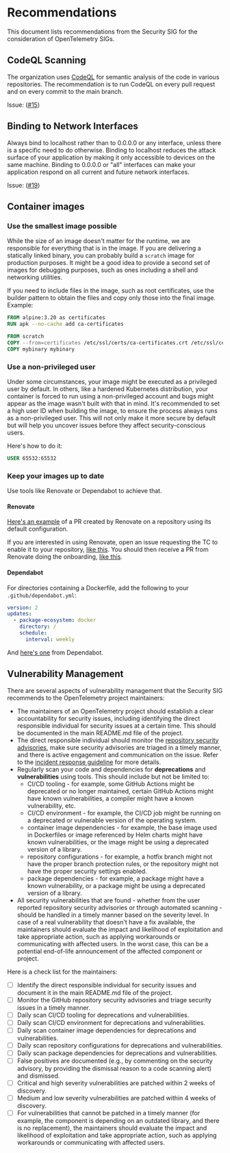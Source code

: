 # Recommendations

This document lists recommendations from the Security SIG for the consideration
of OpenTelemetry SIGs.

## CodeQL Scanning

The organization uses [CodeQL](https://codeql.github.com/) for semantic analysis
of the code in various repositories. The recommendation is to run CodeQL on
every pull request and on every commit to the main branch.

Issue: ([#15](https://github.com/open-telemetry/sig-security/issues/15))

## Binding to Network Interfaces

Always bind to localhost rather than to 0.0.0.0 or any interface, unless there
is a specific need to do otherwise. Binding to localhost reduces the attack
surface of your application by making it only accessible to devices on the same
machine. Binding to 0.0.0.0 or "all" interfaces can make your application
respond on all current and future network interfaces.

Issue:
([#19](https://github.com/open-telemetry/sig-security/issues/19#issue-1926445623))

## Container images

### Use the smallest image possible

While the size of an image doesn't matter for the runtime, we are responsible
for everything that is in the image. If you are delivering a statically linked
binary, you can probably build a `scratch` image for production purposes. It
might be a good idea to provide a second set of images for debugging purposes,
such as ones including a shell and networking utilities.

If you need to include files in the image, such as root certificates, use the
builder pattern to obtain the files and copy only those into the final image.
Example:

```Dockerfile
FROM alpine:3.20 as certificates
RUN apk --no-cache add ca-certificates

FROM scratch
COPY --from=certificates /etc/ssl/certs/ca-certificates.crt /etc/ssl/certs/ca-certificates.crt
COPY mybinary mybinary
```

### Use a non-privileged user

Under some circumstances, your image might be executed as a privileged user by
default. In others, like a hardened Kubernetes distribution, your container is
forced to run using a non-privileged account and bugs might appear as the image
wasn't built with that in mind. It's recommended to set a high user ID when
building the image, to ensure the process always runs as a non-privileged user.
This will not only make it more secure by default but will help you uncover
issues before they affect security-conscious users.

Here's how to do it:

```Dockerfile
USER 65532:65532
```

### Keep your images up to date

Use tools like Renovate or Dependabot to achieve that.

#### Renovate

[Here's an
example](https://github.com/jpkrohling/otel-sig-security-example-go/pull/17) of
a PR created by Renovate on a repository using its default configuration.

If you are interested in using Renovate, open an issue requesting the TC to
enable it to your repository, [like
this](https://github.com/open-telemetry/community/issues/2090). You should then
receive a PR from Renovate doing the onboarding, [like
this](https://github.com/open-telemetry/opentelemetry-go/pull/5309).

#### Dependabot

For directories containing a Dockerfile, add the following to your
`.github/dependabot.yml`:

```yaml
version: 2
updates:
  - package-ecosystem: docker
    directory: /
    schedule:
      interval: weekly
```

And [here's
one](https://github.com/open-telemetry/opentelemetry-operator/pull/2990) from
Dependabot.

## Vulnerability Management

There are several aspects of vulnerability management that the Security SIG
recommends to the OpenTelemetry project maintainers:

- The maintainers of an OpenTelemetry project should establish a clear
  accountability for security issues, including identifying the direct
  responsible individual for security issues at a certain time. This should be
  documented in the main README.md file of the project.
- The direct responsible individual should monitor the [repository security
  advisories](https://docs.github.com/code-security/security-advisories/working-with-repository-security-advisories/about-repository-security-advisories),
  make sure security advisories are triaged in a timely manner, and there is
  active engagement and communication on the issue. Refer to the [incident
  response guideline](../security-response.md#incident-response) for more
  details.
- Regularly scan your code and dependencies for **deprecations** and
  **vulnerabilities** using tools. This should include but not be limited to:
  - CI/CD tooling - for example, some GitHub Actions might be deprecated or no
    longer maintained, certain GitHub Actions might have known vulnerabilities,
    a compiler might have a known vulnerability, etc.
  - CI/CD environment - for example, the CI/CD job might be running on a
    deprecated or vulnerable version of the operating system.
  - container image dependencies - for example, the base image used in
    Dockerfiles or image referenced by Helm charts might have known
    vulnerabilities, or the image might be using a deprecated version of a
    library.
  - repository configurations - for example, a hotfix branch might not have the
    proper branch protection rules, or the repository might not have the proper
    security settings enabled.
  - package dependencies - for example, a package might have a known
    vulnerability, or a package might be using a deprecated version of a
    library.
- All security vulnerabilities that are found - whether from the user reported
  repository security advisories or through automated scanning - should be
  handled in a timely manner based on the severity level. In case of a real
  vulnerability that doesn't have a fix available, the maintainers should
  evaluate the impact and likelihood of exploitation and take appropriate
  action, such as applying workarounds or communicating with affected users. In
  the worst case, this can be a potential end-of-life announcement of the
  affected component or project.

Here is a check list for the maintainers:

- [ ] Identify the direct responsible individual for security issues and
  document it in the main README.md file of the project.
- [ ] Monitor the GitHub repository security advisories and triage security
  issues in a timely manner.
- [ ] Daily scan CI/CD tooling for deprecations and vulnerabilities.
- [ ] Daily scan CI/CD environment for deprecations and vulnerabilities.
- [ ] Daily scan container image dependencies for deprecations and
  vulnerabilities.
- [ ] Daily scan repository configurations for deprecations and vulnerabilities.
- [ ] Daily scan package dependencies for deprecations and vulnerabilities.
- [ ] False positives are documented (e.g., by commenting on the security
  advisory, by providing the dismissal reason to a code scanning alert) and
  dismissed.
- [ ] Critical and high severity vulnerabilities are patched within 2 weeks of
  discovery.
- [ ] Medium and low severity vulnerabilities are patched within 4 weeks of
  discovery.
- [ ] For vulnerabilities that cannot be patched in a timely manner (for
  example, the component is depending on an outdated library, and there is no
  replacement), the maintainers should evaluate the impact and likelihood of
  exploitation and take appropriate action, such as applying workarounds or
  communicating with affected users.
